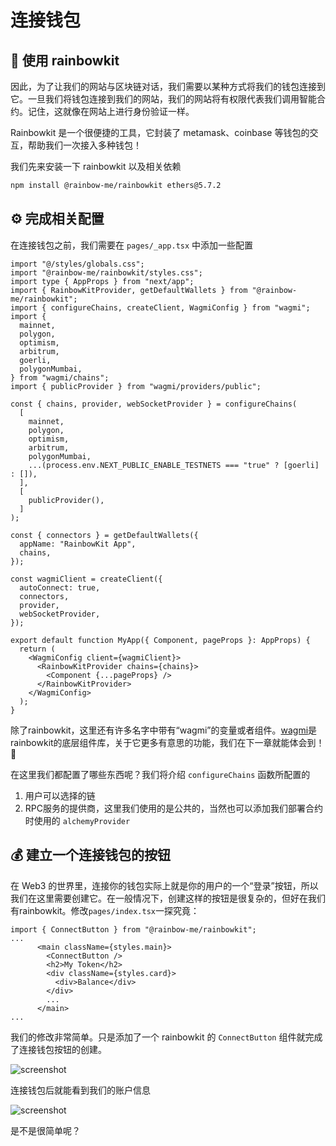 # 连接钱包

## 🌈 使用 rainbowkit

因此，为了让我们的网站与区块链对话，我们需要以某种方式将我们的钱包连接到它。一旦我们将钱包连接到我们的网站，我们的网站将有权限代表我们调用智能合约。记住，这就像在网站上进行身份验证一样。

Rainbowkit 是一个很便捷的工具，它封装了 metamask、coinbase 等钱包的交互，帮助我们一次接入多种钱包！

我们先来安装一下 rainbowkit 以及相关依赖

```bash
npm install @rainbow-me/rainbowkit ethers@5.7.2
```

## ⚙️ 完成相关配置

在连接钱包之前，我们需要在 `pages/_app.tsx` 中添加一些配置

```tsx
import "@/styles/globals.css";
import "@rainbow-me/rainbowkit/styles.css";
import type { AppProps } from "next/app";
import { RainbowKitProvider, getDefaultWallets } from "@rainbow-me/rainbowkit";
import { configureChains, createClient, WagmiConfig } from "wagmi";
import {
  mainnet,
  polygon,
  optimism,
  arbitrum,
  goerli,
  polygonMumbai,
} from "wagmi/chains";
import { publicProvider } from "wagmi/providers/public";

const { chains, provider, webSocketProvider } = configureChains(
  [
    mainnet,
    polygon,
    optimism,
    arbitrum,
    polygonMumbai,
    ...(process.env.NEXT_PUBLIC_ENABLE_TESTNETS === "true" ? [goerli] : []),
  ],
  [
    publicProvider(),
  ]
);

const { connectors } = getDefaultWallets({
  appName: "RainbowKit App",
  chains,
});

const wagmiClient = createClient({
  autoConnect: true,
  connectors,
  provider,
  webSocketProvider,
});

export default function MyApp({ Component, pageProps }: AppProps) {
  return (
    <WagmiConfig client={wagmiClient}>
      <RainbowKitProvider chains={chains}>
        <Component {...pageProps} />
      </RainbowKitProvider>
    </WagmiConfig>
  );
}
```

除了rainbowkit，这里还有许多名字中带有“wagmi”的变量或者组件。[wagmi](https://wagmi.sh/)是rainbowkit的底层组件库，关于它更多有意思的功能，我们在下一章就能体会到！🤭

在这里我们都配置了哪些东西呢？我们将介绍 `configureChains` 函数所配置的

1. 用户可以选择的链
2. RPC服务的提供商，这里我们使用的是公共的，当然也可以添加我们部署合约时使用的 `alchemyProvider`

## 💰 建立一个连接钱包的按钮

在 Web3 的世界里，连接你的钱包实际上就是你的用户的一个“登录”按钮，所以我们在这里需要创建它。在一般情况下，创建这样的按钮是很复杂的，但好在我们有rainbowkit。修改`pages/index.tsx`一探究竟：

```tsx
import { ConnectButton } from "@rainbow-me/rainbowkit";
...
      <main className={styles.main}>
        <ConnectButton />
        <h2>My Token</h2>
        <div className={styles.card}>
          <div>Balance</div>
        </div>
        ...
      </main>
...
```

我们的修改非常简单。只是添加了一个 rainbowkit 的 `ConnectButton` 组件就完成了连接钱包按钮的创建。

![screenshot](https://live.staticflickr.com/65535/52752639984_350c350742.jpg)

连接钱包后就能看到我们的账户信息

![screenshot](https://live.staticflickr.com/65535/52752637909_4161b4e526.jpg)

是不是很简单呢？